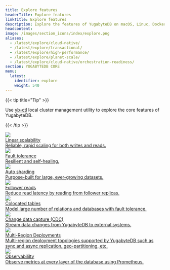 ```yaml
---
title: Explore features
headerTitle: Explore features
linkTitle: Explore features
description: Explore the features of YugabyteDB on macOS, Linux, Docker, and Kubernetes (Minikube).
headcontent:
image: /images/section_icons/index/explore.png
aliases:
  - /latest/explore/cloud-native/
  - /latest/explore/transactional/
  - /latest/explore/high-performance/
  - /latest/explore/planet-scale/
  - /latest/explore/cloud-native/orchestration-readiness/
section: YUGABYTEDB CORE
menu:
  latest:
    identifier: explore
    weight: 540
---
```


{{< tip title="Tip" >}}

Use [yb-ctl](../admin/yb-ctl) local cluster management utility to explore the core features of YugabyteDB.

{{< /tip >}}

<div class="row">
   <div class="col-12 col-md-6 col-lg-12 col-xl-6">
    <a class="section-link icon-offset" href="linear-scalability/">
      <div class="head">
        <img class="icon" src="/images/section_icons/explore/linear_scalability.png" aria-hidden="true" />
        <div class="title">Linear scalability</div>
      </div>
      <div class="body">
        Reliable, rapid scaling for both writes and reads.
      </div>
    </a>
  </div>
  <div class="col-12 col-md-6 col-lg-12 col-xl-6">
    <a class="section-link icon-offset" href="fault-tolerance/">
      <div class="head">
        <img class="icon" src="/images/section_icons/explore/fault_tolerance.png" aria-hidden="true" />
        <div class="title">Fault tolerance</div>
      </div>
      <div class="body">
        Resilient and self-healing.
      </div>
    </a>
  </div>
  <div class="col-12 col-md-6 col-lg-12 col-xl-6">
    <a class="section-link icon-offset" href="auto-sharding/">
      <div class="head">
        <img class="icon" src="/images/section_icons/explore/auto_sharding.png" aria-hidden="true" />
        <div class="title">Auto sharding</div>
      </div>
      <div class="body">
        Purpose-built for large, ever-growing datasets.
      </div>
    </a>
  </div>
  <div class="col-12 col-md-6 col-lg-12 col-xl-6">
    <a class="section-link icon-offset" href="follower-reads/">
      <div class="head">
        <img class="icon" src="/images/section_icons/explore/high_performance.png" aria-hidden="true" />
        <div class="title">Follower reads</div>
      </div>
      <div class="body">
        Reduce read latency by reading from follower replicas.
      </div>
    </a>
  </div>

  <div class="col-12 col-md-6 col-lg-12 col-xl-6">
    <a class="section-link icon-offset" href="colocated-tables/">
      <div class="head">
        <img class="icon" src="/images/section_icons/explore/linear_scalability.png" aria-hidden="true" />
        <div class="title">Colocated tables</div>
      </div>
      <div class="body">
        Model large number of relations and databases with fault tolerance.
      </div>
    </a>
  </div>

  <div class="col-12 col-md-6 col-lg-12 col-xl-6">
    <a class="section-link icon-offset" href="change-data-capture/">
      <div class="head">
        <img class="icon" src="/images/section_icons/explore/monitoring.png" aria-hidden="true" />
        <div class="title">Change data capture (CDC)</div>
      </div>
      <div class="body">
        Stream data changes from YugabyteDB to external systems.
      </div>
    </a>
  </div>

   <div class="col-12 col-md-6 col-lg-12 col-xl-6">
    <a class="section-link icon-offset" href="multi-region-deployments/">
      <div class="head">
        <img class="icon" src="/images/section_icons/explore/planet_scale.png" aria-hidden="true" />
        <div class="title">Multi-Region Deployments</div>
      </div>
      <div class="body">
        Multi-region deployment topologies supported by YugabyteDB such as sync and async replication, geo-partitioning, etc.
      </div>
    </a>
  </div>

  <div class="col-12 col-md-6 col-lg-12 col-xl-6">
    <a class="section-link icon-offset" href="observability/">
      <div class="head">
        <img class="icon" src="/images/section_icons/explore/monitoring.png" aria-hidden="true" />
        <div class="title">Observabililty</div>
      </div>
      <div class="body">
        Observe metrics at every layer of the database using Prometheus.
      </div>
    </a>
  </div>


</div>
